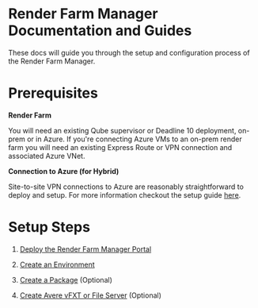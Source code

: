 # Render Farm Manager Documentation and Guides

These docs will guide you through the setup and configuration process of the Render Farm Manager.  

# Prerequisites

**Render Farm**

You will need an existing Qube supervisor or Deadline 10 deployment, on-prem or in Azure.  If you're
connecting Azure VMs to an on-prem render farm you will need an existing Express Route or VPN connection
and associated Azure VNet.

**Connection to Azure (for Hybrid)**

Site-to-site VPN connections to Azure are reasonably straightforward to deploy and setup.  For more information
checkout the setup guide [here](https://docs.microsoft.com/en-us/azure/vpn-gateway/vpn-gateway-howto-site-to-site-resource-manager-portal).

# Setup Steps

1. [Deploy the Render Farm Manager Portal](00-deployment.md)

2. [Create an Environment](10-environments-overview.md)

3. [Create a Package](20-packages-overview.md) (Optional)

4. [Create Avere vFXT or File Server](30-storage-overview.md) (Optional)
